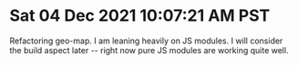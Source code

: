 # Sat 04 Dec 2021 10:07:21 AM PST

Refactoring geo-map. I am leaning heavily on JS modules. I will consider the build aspect later -- right now pure JS modules are working quite well.
